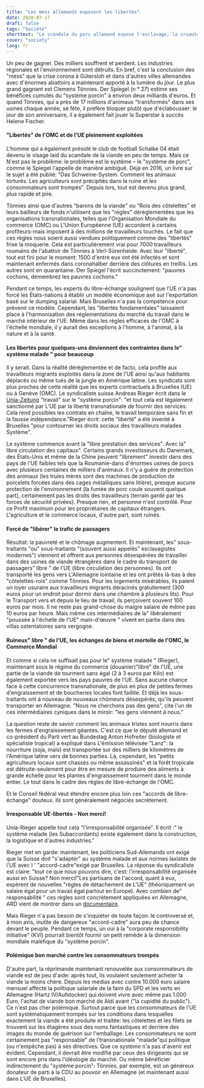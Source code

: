 ```yaml
---
title: "Les mess allemands exposent les libertés"
date: 2020-07-17
draft: false
tags: "Société"
shorttext: "Le scandale du porc allemand expose l'esclavage, la cruauté envers les animaux et la dégradation de l'environnement. Les conséquences de la (dé) régulation sont fatales."
cover: "society"
lang: fr
---
```


Un peu de gagner. Des milliers souffrent et perdent. Les industries régionales et l'environnement sont détruits. En bref, c'est la conclusion des "mess" que la crise corona à Gütersloh et dans d'autres villes allemandes avec d'énormes abattoirs a maintenant apporté à la lumière du jour. Le plus grand gagnant est Clemens Tönnies. Der Spiegel (n ° 27) estime ses bénéfices cumulés du "système porcin" à environ deux milliards d'euros. Et quand Tönnies, qui a près de 17 millions d'animaux "transformés" dans ses usines chaque année, se fête, il préfère bloquer plutôt que d'éclabousser: le jour de son anniversaire, il a également fait jouer la Superstar à succès Helene Fischer.

#### "Libertés" de l'OMC et de l'UE pleinement exploitées

L'homme qui a également présidé le club de football Schalke 04 était devenu le visage laid du scandale de la viande en peu de temps. Mais ce N'est pas le problème: le problème est le système – le "système de porc", comme le Spiegel l'appelle de manière ambiguë. Déjà en 2016, un livre sur le sujet a été publié: "Das Schweine-System. Comment les animaux torturés. Les agriculteurs sont précipités dans la ruine et les consommateurs sont trompés". Depuis lors, tout est devenu plus grand, plus rapide et pire.

Tönnies ainsi que d'autres "barons de la viande" ou "Rois des côtelettes" et leurs bailleurs de fonds n'utilisent que les "règles" déréglementées que les organisations transnationales, telles que l'Organisation Mondiale du commerce (OMC) ou L'Union Européenne (UE) accordent à certains profiteurs-mais imposent à des millions de travailleurs touchés. Le fait que ces règles nous soient aussi vendues politiquement comme des "libertés" frise la moquerie. Cela est particulièrement vrai pour 7000 travailleurs roumains de l'abattoir de Tönnies à Verl-Sürenheide. Avec leur "liberté", tout est fini pour le moment: 1500 d'entre eux ont été infectés et sont maintenant enfermés dans coronahalber derrière des clôtures en treillis. Les autres sont en quarantaine. Der Spiegel l'écrit succinctement: "pauvres cochons, démembrez les pauvres cochons."

Pendant ce temps, les experts du libre-échange soulignent que l'UE n'a pas forcé les États-nations à établir un modèle économique axé sur l'exportation basé sur le dumping salarial. Mais Bruxelles n'a pas la compétence pour prévenir ce modèle. Cependant, les "libertés fondamentales" laissaient place à l'harmonisation des réglementations du marché du travail dans le marché intérieur de l'UE. Même dans les règles efficaces de l'OMC à l'échelle mondiale, il y aurait des exceptions à l'homme, à l'animal, à la nature et à la santé.

#### Les libertés pour quelques-uns deviennent des contraintes dans le" système malade " pour beaucoup

Il y serait. Dans la réalité déréglementée et de facto, cela profite aux travailleurs migrants exploités dans la zone de l'UE ainsi qu'aux habitants déplacés ou même tués de la jungle en Amérique latine. Les syndicats sont plus proches de cette réalité que les experts contractuels à Bruxelles (UE) ou à Genève (OMC). Le syndicaliste suisse Andreas Rieger écrit dans le [Unia-Zeitung](https://www.workzeitung.ch/2020/06/schlachthof-skandal-hinsehen-und-handeln/ "Schlachthof-Skandal: Hinsehen und handeln!") "travail" sur le "système porcin": "et tout cela est légalement sanctionné par L'UE par la liberté transnationale de fournir des services. Cela rend possibles les contrats en chaîne, le travail temporaire sans fin et la fausse indépendance."Rieger écrit: cette "liberté" a été inventé à Bruxelles "pour contourner les droits sociaux des travailleurs malades Système".

Le système commence avant la "libre prestation des services". Avec la" libre circulation des capitaux". Certains grands investisseurs du Danemark, des États-Unis et même de la Chine peuvent "librement" investir dans des pays de l'UE faibles tels que la Roumanie-dans d'énormes usines de porcs avec plusieurs centaines de milliers d'animaux. Il n'y a guère de protection des animaux (les truies mères sont des machines de production de porcelets forcées dans des cages métalliques sans litière), presque aucune protection de l'environnement (la fumée de porc coule souvent quelque part), certainement pas les droits des travailleurs (terrain gardé par les forces de sécurité privées). Presque rien, et personne n'est contrôlé. Pour ce Profit maximum pour les propriétaires de capitaux étrangers. L'agriculture et le commerce locaux, d'autre part, sont ruinés.

#### Forcé de "libérer" le trafic de passagers

Résultat: la pauvreté et le chômage augmentent. Et maintenant, les" sous-traitants "ou" sous-traitants "(souvent aussi appelés" esclavagistes modernes") viennent et offrent aux personnes désespérées de travailler dans des usines de viande étrangères dans le cadre du transport de passagers" libre " de l'UE (libre circulation des personnes). Ils ont transporté les gens vers L'Allemagne lointaine et les ont prêtés là-bas à des "côtelettes-rois" comme Tönnies. Pour les logements misérables, ils paient un loyer usuraire aux travailleurs migrants déracinés gratuitement (300 euros pour un endroit pour dormir dans une chambre à plusieurs lits). Pour le Transport vers et depuis le lieu de travail, ils perçoivent souvent 100 euros par mois. Il ne reste pas grand-chose du maigre salaire de même pas 10 euros par heure. Mais même ces intermédiaires de la" libéralement "poussée à l'échelle de l'UE" main-d'œuvre " vivent en partie dans des villas ostentatoires sans vergogne.

#### Ruineux" libre " de l'UE, les échanges de biens et mortelle de l'OMC, le Commerce Mondial

Et comme si cela ne suffisait pas pour le" système malade " (Rieger), maintenant sous le régime du commerce (douanier)"libre" de l'UE, une partie de la viande de tourment sans égal (2 à 3 euros par Kilo) est également exportée vers les pays pauvres de l'UE. Sans aucune chance face à cette concurrence transnationale, de plus en plus de petites fermes d'engraissement et de boucheries locales font faillite. Et déjà les sous-traitants ont à nouveau de nouveaux chômeurs désespérés, qu'ils peuvent transporter en Allemagne. "Nous ne cherchons pas des gens", cite l'un de ces intermédiaires cyniques dans le miroir: "les gens viennent à nous."

La question reste de savoir comment les animaux tristes sont nourris dans les fermes d'engraissement géantes. C'est ce que le député allemand et co-président du Parti vert au Bundestag Anton Hofreiter (biologiste et spécialiste tropical) a expliqué dans L'émission télévisée "Lanz": la nourriture (soja, maïs) est transportée sur des milliers de kilomètres de l'Amérique latine vers de bonnes parties. Là, cependant, les "petits agriculteurs locaux sont chassés ou même assassinés" et la forêt tropicale est détruite-seulement pour être en mesure de produire des aliments à grande échelle pour les plantes d'engraissement tourment dans le monde entier. Le tout dans le cadre des règles de libre-échange de l'OMC.

Et le Conseil fédéral veut étendre encore plus loin ces "accords de libre-échange" douteux. Ils sont généralement négociés secrètement.

#### Irresponsable UE-libertés - Non merci!

Unia-Rieger appelle tout cela "l'irresponsabilité organisée". Il écrit :" le système malade (les Subaccordants) existe également dans la construction, la logistique et d'autres industries."

Rieger met en garde: maintenant, les politiciens Sud-Allemands ont exigé que la Suisse doit "s'adapter" au système malade et aux normes laxistes de l'UE avec l ' "accord-cadre"exigé par Bruxelles. La réponse du syndicaliste est claire: "tout ce que nous pouvons dire, c'est: l'irresponsabilité organisée aussi en Suisse? Non merci!"Les partisans de l'accord, quant à eux, espèrent de nouvelles "règles de détachement de L'UE" (théoriquement un salaire égal pour un travail égal partout en Europe). Avec combien de" responsabilité " ces règles sont concrètement appliquées en Allemagne, ARD vient de montrer dans un [documentaire](https://www.daserste.de/information/reportage-dokumentation/dokus/sendung/kampf-gegen-schwarzarbeit-teuer-und-wirkungslos-100.html "Kampf gegen Schwarzarbeit – teuer und wirkungslos?").

Mais Rieger n'a pas besoin de s'inquiéter de toute façon: le controversé et, à mon avis, inutile de dangereux "accord-cadre" aura peu de chance devant le peuple. Pendant ce temps, un oui à la "corporate responsibility initiative" (KVI) pourrait bientôt fournir un petit remède à la dimension mondiale maléfique du "système porcin".

#### Polémique bon marché contre les consommateurs trompés

D'autre part, la réprimande maintenant renouvelée aux consommateurs de viande est de peu d'aide: après tout, ils voulaient seulement acheter la viande la moins chère. Depuis les médias avec contre 10.000 euro salaire mensuel affecté la politique salariale de la faim du SPD et les verts en Allemagne (Hartz IV/Aufstocker) qui doivent vivre avec même pas 1.000 Euro, l'achat de viande bon marché de Aldi avant ("la cupidité du public"). Ce n'est pas cher polémique. Surtout parce que les consommateurs de l'UE sont systématiquement trompés sur les conditions dans lesquelles exactement la viande a été produite et traitée: les côtelettes et les filets se trouvent sur les étagères sous des noms fantastiques et derrière des images du monde de guérison sur l'emballage. Les consommateurs ne sont certainement pas "responsable" de l'transnationale "malade"qui politique (ou n'empêche pas) à ses directives. Que ce système n'a pas d'avenir est évident. Cependant, il devrait être modifié par ceux des dirigeants qui se sont encore pris dans l'idéologie du marché. Ou même bénéficier indirectement du "système porcin": Tönnies, par exemple, est un généreux donateur de parti à la CDU au pouvoir en Allemagne (et maintenant aussi dans L'UE de Bruxelles).
